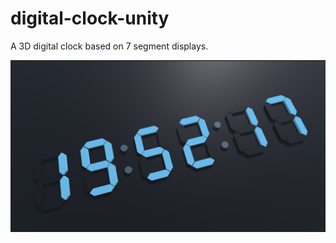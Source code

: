 # digital-clock-unity

A 3D digital clock based on 7 segment displays.

<img src="Screenshot-2021-05-02.png"/>
